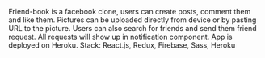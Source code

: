 Friend-book is a facebook clone, users can create posts, comment them and like them. Pictures can be uploaded directly from device or by pasting URL to the picture. Users can also search for friends and send them friend request. All requests will show up in notification component. App is deployed on Heroku. Stack: React.js, Redux, Firebase, Sass, Heroku
